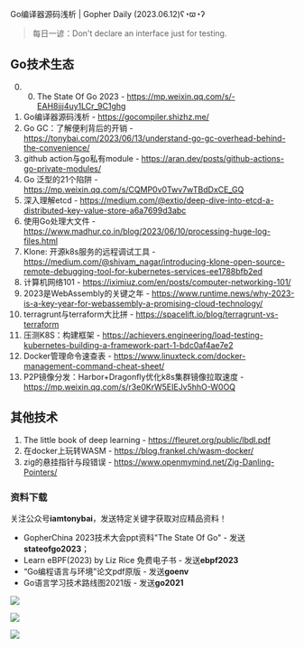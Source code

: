 Go编译器源码浅析 | Gopher Daily (2023.06.12)ʕ◔ϖ◔ʔ

>每日一谚：Don't declare an interface just for testing.

## Go技术生态

0. 0. The State Of Go 2023 - https://mp.weixin.qq.com/s/-EAH8jjj4uy1LCr_9C1ghg
1. Go编译器源码浅析 - https://gocompiler.shizhz.me/
2. Go GC：了解便利背后的开销 - https://tonybai.com/2023/06/13/understand-go-gc-overhead-behind-the-convenience/
3. github action与go私有module - https://aran.dev/posts/github-actions-go-private-modules/
4. Go 泛型的21个陷阱 - https://mp.weixin.qq.com/s/CQMP0v0Twv7wTBdDxCE_GQ
5. 深入理解etcd - https://medium.com/@extio/deep-dive-into-etcd-a-distributed-key-value-store-a6a7699d3abc
6. 使用Go处理大文件 - https://www.madhur.co.in/blog/2023/06/10/processing-huge-log-files.html
7. Klone: 开源k8s服务的远程调试工具 - https://medium.com/@shivam_nagar/introducing-klone-open-source-remote-debugging-tool-for-kubernetes-services-ee1788bfb2ed
8. 计算机网络101 - https://iximiuz.com/en/posts/computer-networking-101/
9. 2023是WebAssembly的关键之年 - https://www.runtime.news/why-2023-is-a-key-year-for-webassembly-a-promising-cloud-technology/
10. terragrunt与terraform大比拼 - https://spacelift.io/blog/terragrunt-vs-terraform 
11. 压测K8S：构建框架 - https://achievers.engineering/load-testing-kubernetes-building-a-framework-part-1-bdc0af4ae7e2
12. Docker管理命令速查表 - https://www.linuxteck.com/docker-management-command-cheat-sheet/
13. P2P镜像分发：Harbor+Dragonfly优化k8s集群镜像拉取速度 - https://mp.weixin.qq.com/s/r3e0KrW5EIEJv5hhO-W0OQ

## 其他技术

1. The little book of deep learning - https://fleuret.org/public/lbdl.pdf
2. 在docker上玩转WASM - https://blog.frankel.ch/wasm-docker/
3. zig的悬挂指针与段错误 - https://www.openmymind.net/Zig-Danling-Pointers/

### 资料下载

关注公众号**iamtonybai**，发送特定关键字获取对应精品资料！

* GopherChina 2023技术大会ppt资料"The State Of Go" - 发送**stateofgo2023**；
* Learn eBPF(2023) by Liz Rice 免费电子书 - 发送**ebpf2023**
* “Go编程语言与环境”论文pdf原版 - 发送**goenv**
* Go语言学习技术路线图2021版 - 发送**go2021**

![](https://mmbiz.qpic.cn/mmbiz_png/cH6WzfQ94mb54jsFJZ3Knmz8obUsf3PBShthmdSw5E01TcYmUReGkj0BWpxHak1HlnlzHvLmKax53YSGr7aNlA/0?wx_fmt=png)

![](https://mmbiz.qpic.cn/mmbiz_png/cH6WzfQ94mZsOgPXTXZgWiaE03ib9r9WFJXC6xJCA5Y6VSesOZqlGxYfODibvR7UPGxiaM7SZZNQZkRtggPXEfBdwQ/0?wx_fmt=png)

![](https://mmbiz.qpic.cn/mmbiz_png/cH6WzfQ94mb54jsFJZ3Knmz8obUsf3PBrSoqeMvoWCticN2cpU64fJ0FYQdXJhP7ia7WRh8628uOAsQYeE2NibRRw/0?wx_fmt=png)

